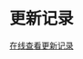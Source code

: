 # 更新记录

[在线查看更新记录](https://github.com/Marco-hui/JavaScript-outline/releases)

<script>
export default {
  mounted () {
    window.open('https://github.com/Marco-hui/JavaScript-outline/releases')
  }
}
</script>
